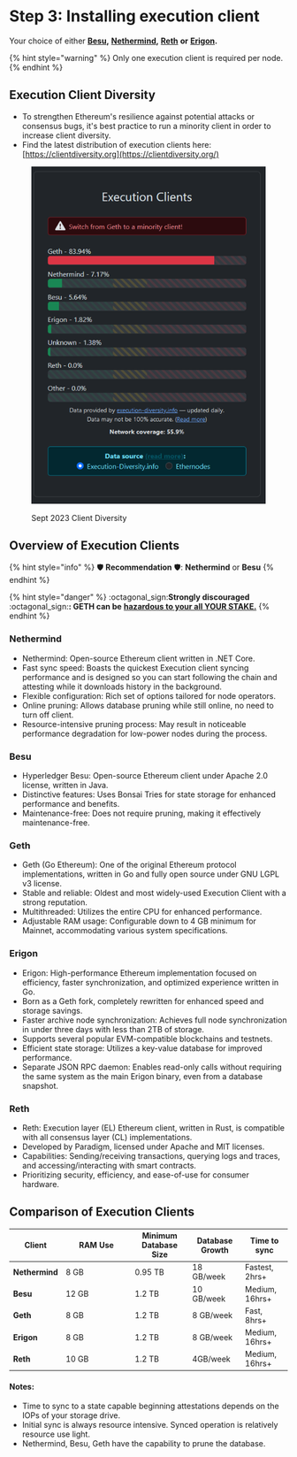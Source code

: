 # Step 3: Installing execution client

Your choice of either [**Besu**](https://besu.hyperledger.org)**,** [**Nethermind**](https://www.nethermind.io)**,** [**Reth**](../../../../../nodes/ethereum-node/guide-or-how-to-setup-a-validator-on-eth2-mainnet/part-i-installation/step-3-installing-execution-client/reth.md) **or** [**Erigon**](https://github.com/ledgerwatch/erigon)**.**

{% hint style="warning" %}
Only one execution client is required per node.
{% endhint %}

## **Execution Client Diversity**

* To strengthen Ethereum's resilience against potential attacks or consensus bugs, it's best practice to run a minority client in order to increase client diversity.
* Find the latest distribution of execution clients here: [https://clientdiversity.org](https://clientdiversity.org/)

<figure><img src="../../../.gitbook/assets/cd-e.png" alt=""><figcaption><p>Sept 2023 Client Diversity</p></figcaption></figure>

## Overview of Execution Clients

{% hint style="info" %}
:shield: **Recommendation** :shield:: **Nethermind** or **Besu**
{% endhint %}

{% hint style="danger" %}
:octagonal\_sign:**Strongly discouraged** :octagonal\_sign:**: GETH can be** [**hazardous to your all YOUR STAKE.**](https://twitter.com/EthDreamer/status/1749355402473410714)
{% endhint %}

### Nethermind

* Nethermind: Open-source Ethereum client written in .NET Core.
* Fast sync speed: Boasts the quickest Execution client syncing performance and is designed so you can start following the chain and attesting while it downloads history in the background.
* Flexible configuration: Rich set of options tailored for node operators.
* Online pruning: Allows database pruning while still online, no need to turn off client.
* Resource-intensive pruning process: May result in noticeable performance degradation for low-power nodes during the process.

### Besu

* Hyperledger Besu: Open-source Ethereum client under Apache 2.0 license, written in Java.
* Distinctive features: Uses Bonsai Tries for state storage for enhanced performance and benefits.
* Maintenance-free: Does not require pruning, making it effectively maintenance-free.

### Geth

* Geth (Go Ethereum): One of the original Ethereum protocol implementations, written in Go and fully open source under GNU LGPL v3 license.
* Stable and reliable: Oldest and most widely-used Execution Client with a strong reputation.
* Multithreaded: Utilizes the entire CPU for enhanced performance.
* Adjustable RAM usage: Configurable down to 4 GB minimum for Mainnet, accommodating various system specifications.

### Erigon

* Erigon: High-performance Ethereum implementation focused on efficiency, faster synchronization, and optimized experience written in Go.
* Born as a Geth fork, completely rewritten for enhanced speed and storage savings.
* Faster archive node synchronization: Achieves full node synchronization in under three days with less than 2TB of storage.
* Supports several popular EVM-compatible blockchains and testnets.
* Efficient state storage: Utilizes a key-value database for improved performance.
* Separate JSON RPC daemon: Enables read-only calls without requiring the same system as the main Erigon binary, even from a database snapshot.

### Reth

* Reth: Execution layer (EL) Ethereum client, written in Rust, is compatible with all consensus layer (CL) implementations.
* Developed by Paradigm, licensed under Apache and MIT licenses.
* Capabilities: Sending/receiving transactions, querying logs and traces, and accessing/interacting with smart contracts.
* Prioritizing security, efficiency, and ease-of-use for consumer hardware.

## Comparison of Execution Clients

<table><thead><tr><th>Client</th><th width="111">RAM Use</th><th>Minimum Database Size</th><th>Database Growth</th><th>Time to sync</th></tr></thead><tbody><tr><td><strong>Nethermind</strong></td><td>8 GB</td><td>0.95 TB</td><td>18 GB/week</td><td>Fastest, 2hrs+</td></tr><tr><td><strong>Besu</strong></td><td>12 GB</td><td>1.2 TB</td><td>10 GB/week</td><td>Medium, 16hrs+</td></tr><tr><td><strong>Geth</strong></td><td>8 GB</td><td>1.2 TB</td><td>8 GB/week</td><td>Fast, 8hrs+</td></tr><tr><td><strong>Erigon</strong></td><td>8 GB</td><td>1.2 TB</td><td>8 GB/week</td><td>Medium, 16hrs+</td></tr><tr><td><strong>Reth</strong></td><td>10 GB</td><td>1.2 TB</td><td>4GB/week</td><td>Medium, 16hrs+</td></tr></tbody></table>

#### Notes:

* Time to sync to a state capable beginning attestations depends on the IOPs of your storage drive.
* Initial sync is always resource intensive. Synced operation is relatively resource use light.
* Nethermind, Besu, Geth have the capability to prune the database.
